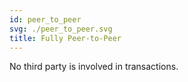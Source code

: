 ```yaml
---
id: peer_to_peer
svg: ./peer_to_peer.svg
title: Fully Peer-to-Peer
---
```


No third party is involved in transactions.
